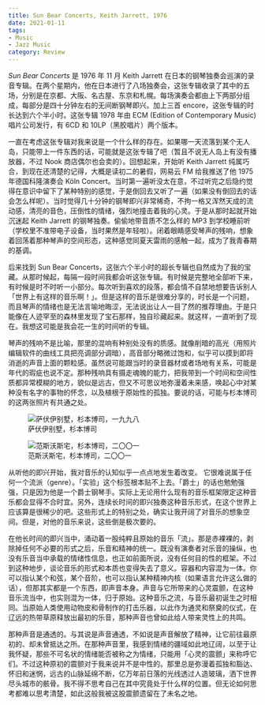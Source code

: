 ```yaml
---
title: Sun Bear Concerts, Keith Jarrett, 1976
date: 2021-01-11
tags:
- Music
- Jazz Music
category: Review
---
```


_Sun Bear Concerts_ 是 1976 年 11 月 Keith Jarrett 在日本的钢琴独奏会巡演的录音专辑。在两个星期内，他在日本进行了八场独奏会，这张专辑收录了其中的五场，分别是在京都、大阪、名古屋、东京和札幌。每场演奏会都由上下两部分组成，每部分是四十分钟左右的无间断钢琴即兴。加上三首 encore，这张专辑的时长达到六个半小时。这张专辑 1978 年由 ECM (Edition of Contemporary Music) 唱片公司发行，有 6CD 和 10LP（黑胶唱片）两个版本。

一直在考虑这张专辑对我来说是一个什么样的存在。如果哪一天流落到某个无人岛，只能带上一件东西的话，可能就是这张专辑了吧（暂且不说无人岛上有没有播放器，不过 Nook 商店偶尔也会卖的）。回想起来，开始听 Keith Jarrett 纯属巧合，到现在还清楚的记得，大概是读初二的暑假，网易云 FM 给我推送了他 1975 年德国科隆演奏会 Köln Concert。当时第一遍听没太在意，不过听完之后隐约觉得在意识中留下了某种特别的感觉，于是倒回去又听了一遍（如果没有倒回去的话会怎么样呢）。当时觉得几十分钟的钢琴即兴非常稀奇，不拘一格又浑然天成的流动感，清亮的音色，压倒性的情绪，强烈地撞击着我的心灵。于是从那时起就开始沉迷起 Keith Jarrett 的钢琴独奏。偷偷地带音质不怎么样的 MP3 到学校睡前听（学校里不准带电子设备，当时果然是年轻啦）。闭着眼睛感受琴声的残响，想象着回荡着那种琴声的空间形态，这种感觉同夏天雷雨的感触一起，成为了我青春期的基调。

后来找到 Sun Bear Concerts，这张六个半小时的超长专辑也自然成为了我的宝藏。从那时候起，每隔一段时间我都会听这张专辑。有时候是完整地全部听下来，有时候是时不时听一小部分。每次听到喜欢的段落，都会情不自禁地想要告诉别人「世界上有这样的音乐啊！」。但是这样的音乐是很难分享的，时长是一个问题，而且琴声的情绪也是无法言喻地晦涩，无法说出让人一目了然的推荐理由。于是只能像在人迹罕至的森林里发现了宝石那样，独自珍藏起来。就这样，一直听到了现在。我想这可能是我会花一生的时间听的专辑。

琴声的残响不是比喻，那里的混响有种别处没有的质感。就像削暗的高光（用照片编辑软件的曲线工具把亮调部分调暗），高音部分略微过饱和，似乎可以摸到即将消逝的声音上面的颗粒感。虽然说可能跟当时的录音器材或者场地有关系，可能是年代的瑕疵也说不定。那种残响具有摄走魂魄的能力，把我带到一个时间和空间性质都异常模糊的地方，貌似是远古，但又不可思议地弥漫着未来感，唤起心中对某种没有名字的事物的怀念，以及植根于原始性的孤独。要说的话，可能与杉本博司的这两张照片有共通之处。

<figure>
  <img src="https://www.christies.com/img/LotImages/2011/CSK/2011_CSK_03693_0085_000(hiroshi_sugimoto_villa_savoye072705).jpg?mode=max" alt="萨伏伊别墅，杉本博司，一九九八">
  <figcaption>萨伏伊别墅，杉本博司</figcaption>
</figure>

<figure>
  <img src="https://www.christies.com/img/LotImages/2008/NYR/2008_NYR_02050_0473_000(044447).jpg?mode=max" alt="范斯沃斯宅，杉本博司，二〇〇一">
  <figcaption>范斯沃斯宅，杉本博司，二〇〇一</figcaption>
</figure>

从听他的即兴开始，我对音乐的认知似乎一点点地发生着改变。 它很难说属于任何一个流派（genre）。「实验」这个标签根本贴不上去。「爵士」的话也勉勉强强，只是因为他是一个爵士钢琴手。实际上无论用什么现有的音乐框架限定这种音乐都会显得不合时宜。另外，连续长时间的即兴独奏这种音乐形式，在这个世界上应该算是很稀少的吧。这些形式上的特别之处，确实让我开阔了对音乐的想象空间。但是，对他的音乐来说，这些倒是极次要的。

在他长时间的即兴当中，涌动着一股纯粹且原始的音乐「流」。那是赤裸裸的，剥除掉任何不必要的形式之后，乐音和精神的统一。既没有演奏者对乐音的操纵，也没有乐音当中承载的情绪性信息，也正如前面所说，没有任何目的性的框架。不过到这种地步，谈论音乐的形式和本质也变得失去了意义。容器和内容混为一体。你可以指认某个和弦，某个音阶，也可以指认某种精神内核（如果语言允许这么做的话），但那其实都是一个东西，即声音本身。声音与它所带来的心灵震颤，在这种音乐流当中，也实则混为一体，归于原始。这种音乐之流，与音乐最初诞生之时相同。当原始人类使用动物皮和骨制作的打击乐器，以此作为通灵和祭奠的仪式，在辽远的热带草原释放出最初的乐音，那种声音也曾如此给人带来灵性上的共鸣。

那种声音是通透的。与其说是声音通透，不如说是声音解放了精神，让它前往最原初的、却未曾抵达之所。在那种声音里，我感到情绪的疆域如此地辽阔，以至于让我怀疑，那些不可名状的情绪能否被称之为情绪，只能用「心灵的震颤」来称呼它们。不过这种原初的震颤对于我来说并不是中性的。那里总是弥漫着孤独和豁达、怀旧和迷惘，远古的山脉延绵不断，亿万年前日落的光线透过人造玻璃，洒下世界尽头城市的骸骨。我不得不思考自己在其中究竟处于什么样的位置。但无论如何思考都难以思考清楚，如此这般我被这股震颤遗留在了未名之地。
